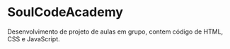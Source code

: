 # SoulCodeAcademy
Desenvolvimento de projeto de aulas em grupo, contem código de HTML, CSS e JavaScript.


